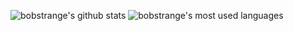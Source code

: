![bobstrange's github stats](https://github-readme-stats.vercel.app/api?username=bobstrange&count_private=true&show_icons=true&theme=vue)
![bobstrange's most used languages](https://github-readme-stats.vercel.app/api/top-langs/?username=bobstrange&theme=vue)
